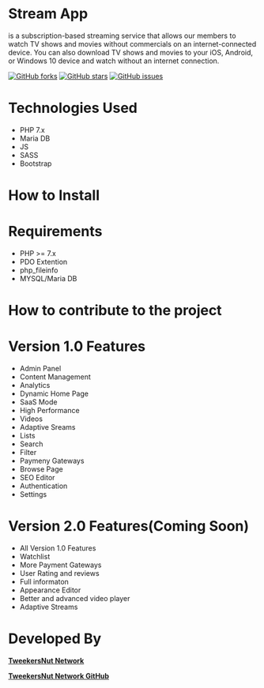 # Stream App
is a subscription-based streaming service that allows our members to watch TV shows and movies without commercials on an internet-connected device. You can also download TV shows and movies to your iOS, Android, or Windows 10 device and watch without an internet connection.

<a href="https://github.com/TaranpreetSinghRayat/streaming_app/network"><img alt="GitHub forks" src="https://img.shields.io/github/forks/TaranpreetSinghRayat/streaming_app"></a>
<a href="https://github.com/TaranpreetSinghRayat/streaming_app/stargazers"><img alt="GitHub stars" src="https://img.shields.io/github/stars/TaranpreetSinghRayat/streaming_app"></a>
<a href="https://github.com/TaranpreetSinghRayat/streaming_app/issues"><img alt="GitHub issues" src="https://img.shields.io/github/issues/TaranpreetSinghRayat/streaming_app"></a>

# Technologies Used
- PHP 7.x
- Maria DB
- JS
- SASS
- Bootstrap

# How to Install

# Requirements
- PHP >= 7.x
- PDO Extention
- php_fileinfo
- MYSQL/Maria DB

# How to contribute to the project

# Version 1.0 Features
- Admin Panel
- Content Management
- Analytics
- Dynamic Home Page
- SaaS Mode
- High Performance
- Videos
- Adaptive Sreams
- Lists
- Search
- Filter
- Paymeny Gateways
- Browse Page
- SEO Editor
- Authentication
- Settings

# Version 2.0 Features(Coming Soon)
- All Version 1.0 Features
- Watchlist
- More Payment Gateways
- User Rating and reviews
- Full informaton
- Appearance Editor
- Better and advanced video player
- Adaptive Streams



# Developed By
<b><a target="_blank" href="https://tweekersnut.com">TweekersNut Network</a></b>

<b><a target="_blank" href="github.com/tweekersnut/">TweekersNut Network GitHub</a></b>
